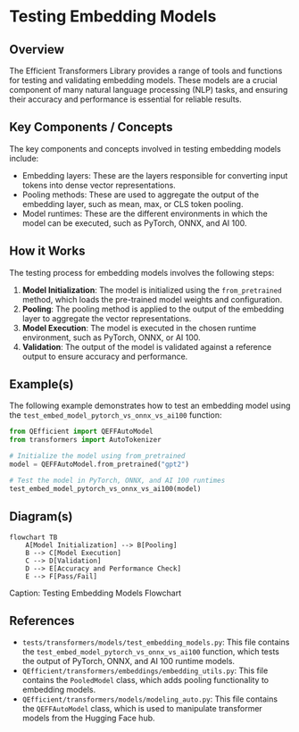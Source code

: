 # Testing Embedding Models
## Overview
The Efficient Transformers Library provides a range of tools and functions for testing and validating embedding models. These models are a crucial component of many natural language processing (NLP) tasks, and ensuring their accuracy and performance is essential for reliable results.

## Key Components / Concepts
The key components and concepts involved in testing embedding models include:

*   Embedding layers: These are the layers responsible for converting input tokens into dense vector representations.
*   Pooling methods: These are used to aggregate the output of the embedding layer, such as mean, max, or CLS token pooling.
*   Model runtimes: These are the different environments in which the model can be executed, such as PyTorch, ONNX, and AI 100.

## How it Works
The testing process for embedding models involves the following steps:

1.  **Model Initialization**: The model is initialized using the `from_pretrained` method, which loads the pre-trained model weights and configuration.
2.  **Pooling**: The pooling method is applied to the output of the embedding layer to aggregate the vector representations.
3.  **Model Execution**: The model is executed in the chosen runtime environment, such as PyTorch, ONNX, or AI 100.
4.  **Validation**: The output of the model is validated against a reference output to ensure accuracy and performance.

## Example(s)
The following example demonstrates how to test an embedding model using the `test_embed_model_pytorch_vs_onnx_vs_ai100` function:

```python
from QEfficient import QEFFAutoModel
from transformers import AutoTokenizer

# Initialize the model using from_pretrained
model = QEFFAutoModel.from_pretrained("gpt2")

# Test the model in PyTorch, ONNX, and AI 100 runtimes
test_embed_model_pytorch_vs_onnx_vs_ai100(model)
```

## Diagram(s)
```mermaid
flowchart TB
    A[Model Initialization] --> B[Pooling]
    B --> C[Model Execution]
    C --> D[Validation]
    D --> E[Accuracy and Performance Check]
    E --> F[Pass/Fail]
```
Caption: Testing Embedding Models Flowchart

## References
*   `tests/transformers/models/test_embedding_models.py`: This file contains the `test_embed_model_pytorch_vs_onnx_vs_ai100` function, which tests the output of PyTorch, ONNX, and AI 100 runtime models.
*   `QEfficient/transformers/embeddings/embedding_utils.py`: This file contains the `PooledModel` class, which adds pooling functionality to embedding models.
*   `QEfficient/transformers/models/modeling_auto.py`: This file contains the `QEFFAutoModel` class, which is used to manipulate transformer models from the Hugging Face hub.